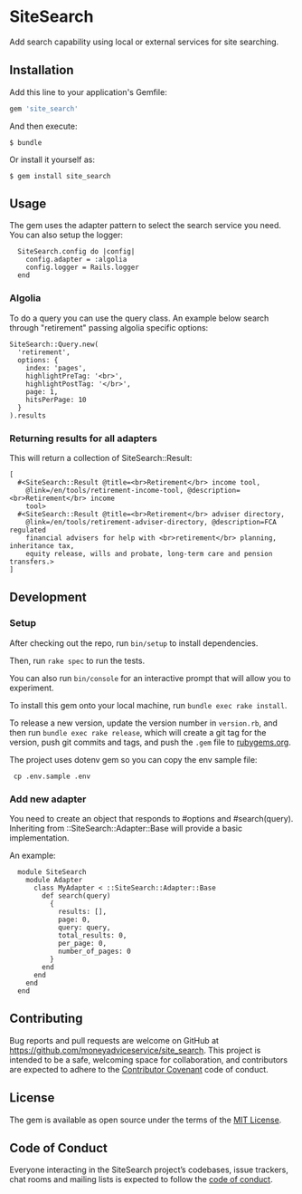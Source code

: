 # SiteSearch

Add search capability using local or external services for site searching.

## Installation

Add this line to your application's Gemfile:

```ruby
gem 'site_search'
```

And then execute:

    $ bundle

Or install it yourself as:

    $ gem install site_search

## Usage

The gem uses the adapter pattern to select the search service you need.
You can also setup the logger:


```
  SiteSearch.config do |config|
    config.adapter = :algolia
    config.logger = Rails.logger
  end
```

### Algolia

To do a query you can use the query class.
An example below search through "retirement" passing algolia specific
options:

```
SiteSearch::Query.new(
  'retirement',
  options: {
    index: 'pages',
    highlightPreTag: '<br>',
    highlightPostTag: '</br>',
    page: 1,
    hitsPerPage: 10
  }
).results
```

### Returning results for all adapters

This will return a collection of SiteSearch::Result:

```
[
  #<SiteSearch::Result @title=<br>Retirement</br> income tool,
    @link=/en/tools/retirement-income-tool, @description=<br>Retirement</br> income
    tool>
  #<SiteSearch::Result @title=<br>Retirement</br> adviser directory,
    @link=/en/tools/retirement-adviser-directory, @description=FCA regulated
    financial advisers for help with <br>retirement</br> planning, inheritance tax,
    equity release, wills and probate, long-term care and pension transfers.>
]
```

## Development

### Setup

After checking out the repo, run `bin/setup` to install dependencies.

Then, run `rake spec` to run the tests.

You can also run `bin/console` for an interactive prompt that will allow you to experiment.

To install this gem onto your local machine, run `bundle exec rake install`.

To release a new version, update the version number in `version.rb`,
and then run `bundle exec rake release`, which will create a git tag for the
version, push git commits and tags, and push the `.gem` file to [rubygems.org](https://rubygems.org).

The project uses dotenv gem so you can copy the env sample file:

```
 cp .env.sample .env
```

### Add new adapter

You need to create an object that responds to #options and #search(query).
Inheriting from ::SiteSearch::Adapter::Base will provide a basic
implementation.

An example:

```
  module SiteSearch
    module Adapter
      class MyAdapter < ::SiteSearch::Adapter::Base
        def search(query)
          {
            results: [],
            page: 0,
            query: query,
            total_results: 0,
            per_page: 0,
            number_of_pages: 0
          }
        end
      end
    end
  end
```

## Contributing

Bug reports and pull requests are welcome on GitHub at https://github.com/moneyadviceservice/site_search. This project is intended to be a safe, welcoming space for collaboration, and contributors are expected to adhere to the [Contributor Covenant](http://contributor-covenant.org) code of conduct.

## License

The gem is available as open source under the terms of the [MIT License](https://opensource.org/licenses/MIT).

## Code of Conduct

Everyone interacting in the SiteSearch project’s codebases, issue trackers, chat rooms and mailing lists is expected to follow the [code of conduct](https://github.com/moneyadviceservice/site_search/blob/master/CODE_OF_CONDUCT.md).
